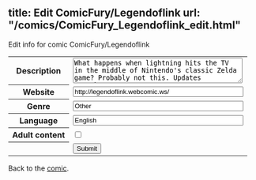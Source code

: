 title: Edit ComicFury/Legendoflink
url: "/comics/ComicFury_Legendoflink_edit.html"
---
Edit info for comic ComicFury/Legendoflink

<form name="comic" action="http://gaepostmail.appspot.com/comic/" method="post">
<table class="comicinfo">
<tr>
<th>Description</th><td><textarea name="description" cols="40" rows="3">What happens when lightning hits the TV in the middle of Nintendo's classic Zelda game? Probably not this. Updates Tue/Thu/Sat.</textarea></td>
</tr>
<tr>
<th>Website</th><td><input type="text" name="url" value="http://legendoflink.webcomic.ws/" size="40"/></td>
</tr>
<tr>
<th>Genre</th><td><input type="text" name="genre" value="Other" size="40"/></td>
</tr>
<tr>
<th>Language</th><td><input type="text" name="language" value="English" size="40"/></td>
</tr>
<tr>
<th>Adult content</th><td><input type="checkbox" name="adult" value="adult" /></td>
</tr>
<tr>
<th></th><td>
<input type="hidden" name="comic" value="ComicFury_Legendoflink" />
<input type="submit" name="submit" value="Submit" />
</td>
</tr>
</table>
</form>

Back to the [comic](ComicFury_Legendoflink.html).

